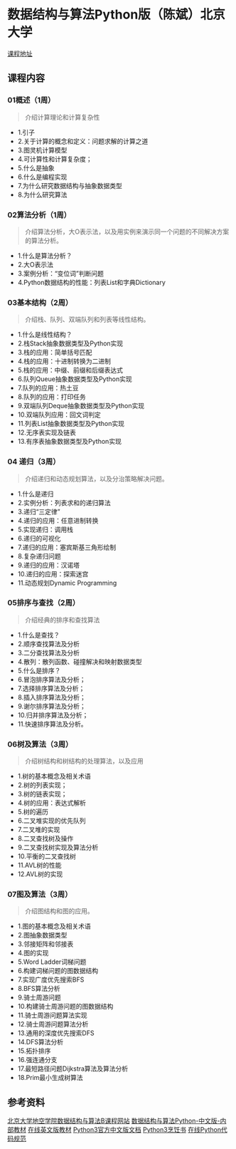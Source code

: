 # 数据结构与算法Python版（陈斌）北京大学

[课程地址](https://www.icourse163.org/learn/PKU-1206307812)

## 课程内容

### 01概述（1周）

> 介绍计算理论和计算复杂性

- 1.引子
- 2.关于计算的概念和定义：问题求解的计算之道
- 3.图灵机计算模型
- 4.可计算性和计算复杂度；
- 5.什么是抽象
- 6.什么是编程实现
- 7.为什么研究数据结构与抽象数据类型
- 8.为什么研究算法

### 02算法分析（1周）

> 介绍算法分析，大O表示法，以及用实例来演示同一个问题的不同解决方案的算法分析。

- 1.什么是算法分析？
- 2.大O表示法
- 3.案例分析：“变位词”判断问题
- 4.Python数据结构的性能：列表List和字典Dictionary

### 03基本结构（2周）

> 介绍栈、队列、双端队列和列表等线性结构。

- 1.什么是线性结构？
- 2.栈Stack抽象数据类型及Python实现
- 3.栈的应用：简单括号匹配
- 4.栈的应用：十进制转换为二进制
- 5.栈的应用：中缀、前缀和后缀表达式
- 6.队列Queue抽象数据类型及Python实现
- 7.队列的应用：热土豆
- 8.队列的应用：打印任务
- 9.双端队列Deque抽象数据类型及Python实现
- 10.双端队列应用：回文词判定
- 11.列表List抽象数据类型及Python实现
- 12.无序表实现及链表
- 13.有序表抽象数据类型及Python实现

### 04 递归（3周）

> 介绍递归和动态规划算法，以及分治策略解决问题。

- 1.什么是递归
- 2.实例分析：列表求和的递归算法
- 3.递归“三定律”
- 4.递归的应用：任意进制转换
- 5.实现递归：调用栈
- 6.递归的可视化
- 7.递归的应用：塞宾斯基三角形绘制
- 8.复杂递归问题
- 9.递归的应用：汉诺塔
- 10.递归的应用：探索迷宫
- 11.动态规划Dynamic Programming

### 05排序与查找（2周）

> 介绍经典的排序和查找算法

- 1.什么是查找？
- 2.顺序查找算法及分析
- 3.二分查找算法及分析
- 4.散列：散列函数、碰撞解决和映射数据类型
- 5.什么是排序？
- 6.冒泡排序算法及分析；
- 7.选择排序算法及分析；
- 8.插入排序算法及分析；
- 9.谢尔排序算法及分析；
- 10.归并排序算法及分析；
- 11.快速排序算法及分析。

### 06树及算法（3周）

> 介绍树结构和树结构的处理算法，以及应用

- 1.树的基本概念及相关术语
- 2.树的列表实现；
- 3.树的链表实现；
- 4.树的应用：表达式解析
- 5.树的遍历
- 6.二叉堆实现的优先队列
- 7.二叉堆的实现
- 8.二叉查找树及操作
- 9.二叉查找树实现及算法分析
- 10.平衡的二叉查找树
- 11.AVL树的性能
- 12.AVL树的实现

### 07图及算法（3周）

> 介绍图结构和图的应用。

- 1.图的基本概念及相关术语
- 2.图抽象数据类型
- 3.邻接矩阵和邻接表
- 4.图的实现
- 5.Word Ladder词梯问题
- 6.构建词梯问题的图数据结构
- 7.实现广度优先搜索BFS
- 8.BFS算法分析
- 9.骑士周游问题
- 10.构建骑士周游问题的图数据结构
- 11.骑士周游问题算法实现
- 12.骑士周游问题算法分析
- 13.通用的深度优先搜索DFS
- 14.DFS算法分析
- 15.拓扑排序
- 16.强连通分支
- 17.最短路径问题Dijkstra算法及算法分析
- 18.Prim最小生成树算法

## 参考资料

[北京大学地空学院数据结构与算法B课程网站](https://gis4g.pku.edu.cn/course/pythonds/)
[数据结构与算法Python-中文版-内部教材](https://gis4g.pku.edu.cn/download/sessdsa-textbook/)
[在线英文版教材](https://runestone.academy/runestone/books/published/pythonds/index.html)
[Python3官方中文版文档](https://docs.python.org/zh-cn/3/)
[Python3烹饪书](https://python3-cookbook.readthedocs.io/zh_CN/latest/index.html)
[在线Python代码规范](https://python-guide.gitbooks.io/python-style-guide/content/)
